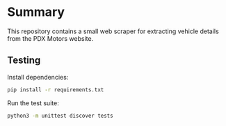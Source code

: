 # Summary

This repository contains a small web scraper for extracting vehicle details from the PDX Motors website.

## Testing

Install dependencies:

```bash
pip install -r requirements.txt
```

Run the test suite:

```bash
python3 -m unittest discover tests
```
